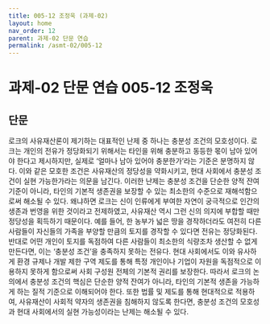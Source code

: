 ```yaml
---
title: 005-12 조정욱 (과제-02)
layout: home
nav_order: 12
parent: 과제-02 단문 연습
permalink: /asmt-02/005-12
---
```


# 과제-02 단문 연습 005-12 조정욱 

## 단문

로크의 사유재산론이 제기하는 대표적인 난제 중 하나는 충분성 조건의 모호성이다. 로크는 개인의 전유가 정당화되기 위해서는 타인을 위해 충분하고 동등한 몫이 남아 있어야 한다고 제시하지만, 실제로 ‘얼마나 남아 있어야 충분한가’라는 기준은 분명하지 않다. 이와 같은 모호한 조건은 사유재산의 정당성을 약화시키고, 현대 사회에서 충분성 조건이 실현 가능한가라는 의문을 남긴다.  이러한 난제는 충분성 조건을 단순한 양적 잔여 기준이 아니라, 타인의 기본적 생존권을 보장할 수 있는 최소한의 수준으로 재해석함으로써 해소될 수 있다. 왜냐하면 로크는 신이 인류에게 부여한 자연이 궁극적으로 인간의 생존과 번영을 위한 것이라고 전제하였고, 사유재산 역시 그런 신의 의지에 부합할 때만 정당성을 획득하기 때문이다. 예를 들어, 한 농부가 넓은 땅을 경작하더라도 여전히 다른 사람들이 자신들의 가족을 부양할 만큼의 토지를 경작할 수 있다면 전유는 정당화된다. 반대로 어떤 개인이 토지를 독점하여 다른 사람들이 최소한의 식량조차 생산할 수 없게 만든다면, 이는 ‘충분성 조건’을 충족하지 못하는 전유다. 현대 사회에서도 이와 유사하게 환경 규제나 개발 제한 구역 제도를 통해 특정 개인이나 기업이 자원을 독점적으로 이용하지 못하게 함으로써 사회 구성원 전체의 기본적 권리를 보장한다. 따라서 로크의 논의에서 충분성 조건의 핵심은 단순한 양적 잔여가 아니라, 타인의 기본적 생존을 가능하게 하는 질적 기준으로 이해되어야 한다. 또한 법률 및 제도를 통해 현대적으로 적용하여, 사유재산이 사회적 약자의 생존권을 침해하지 않도록 한다면, 충분성 조건의 모호성과 현대 사회에서의 실현 가능성이라는 난제는 해소될 수 있다. 


